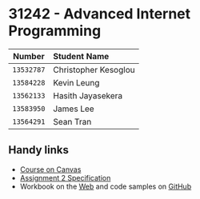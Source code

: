 # 31242 - Advanced Internet Programming

|Number|Student Name|
|:---:|:---|
|`13532787`|Christopher Kesoglou|
|`13584228`|Kevin Leung|
|`13562133`|Hasith Jayasekera|
|`13583950`|James Lee|
|`13564291`|Sean Tran|

## Handy links

 - [Course on Canvas](https://canvas.uts.edu.au/courses/15417/modules)
 - [Assignment 2 Specification](https://docs.google.com/document/d/1GexnZfy-aSYfQMn62t8DQrEsNv7Qkq9Z8mZvoD-Aaz8/view)
 - Workbook on the [Web](https://www.benjaminjohnston.com.au/extras/aipjs/workbook/) and code samples on [GitHub](https://github.com/benatuts/aipjs/)
